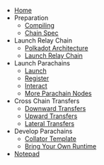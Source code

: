 <!-- docs/_sidebar.md -->

* [Home](/)
* Preparation
  * [Compiling](1-prep/1-compiling.md)
  * [Chain Spec](1-prep/2-chain-spec.md)
* Launch Relay Chain
  * [Polkadot Architecture](2-relay-chain/1-architecture.md)
  * [Launch Relay Chain](2-relay-chain/2-launch.md)
* Launch Parachains
  * [Launch](3-parachains/1-launch.md)
  * [Register](3-parachains/2-register.md)
  * [Interact](3-parachains/3-interact.md)
  * [More Parachain Nodes](3-parachains/4-more-nodes.md)
* Cross Chain Transfers
  * [Downward Transfers](4-cross-chain/1-downward.md)
  * [Upward Transfers](4-cross-chain/2-upward.md)
  * [Lateral Transfers](4-cross-chain/3-lateral.md)
* Develop Parachains
  * [Collator Template](4-developer/1-collator-template.md)
  * [Bring Your Own Runtime](4-developer/2-byo-runtime.md)
* [Notepad](embedded-notes.md)
